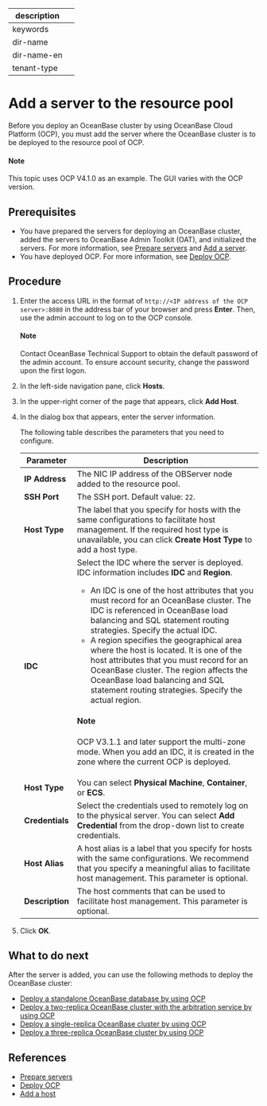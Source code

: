 |description||
|---|---|
|keywords||
|dir-name||
|dir-name-en||
|tenant-type||

# Add a server to the resource pool

Before you deploy an OceanBase cluster by using OceanBase Cloud Platform (OCP), you must add the server where the OceanBase cluster is to be deployed to the resource pool of OCP.

  <main id="notice" type='explain'>
    <h4>Note</h4>
    <p>This topic uses OCP V4.1.0 as an example. The GUI varies with the OCP version. </p>
  </main>

## Prerequisites

* You have prepared the servers for deploying an OceanBase cluster, added the servers to OceanBase Admin Toolkit (OAT), and initialized the servers. For more information, see [Prepare servers](../../200.preparations-before-deploy/100.prepare-servers.md) and [Add a server](../100.configuring-the-deploy-environment-through-oat/100.add-server.md).
* You have deployed OCP. For more information, see [Deploy OCP](../200.deploy-ocp-use-oat/400.deploy-ocp.md).

## Procedure

1. Enter the access URL in the format of `http://<IP address of the OCP server>:8080` in the address bar of your browser and press **Enter**. 
   Then, use the admin account to log on to the OCP console.

   <main id="notice" type='explain'>
     <h4>Note</h4>
     <p>Contact OceanBase Technical Support to obtain the default password of the admin account. To ensure account security, change the password upon the first logon. </p>
   </main>

2. In the left-side navigation pane, click **Hosts**.

3. In the upper-right corner of the page that appears, click **Add Host**.

4. In the dialog box that appears, enter the server information.

   The following table describes the parameters that you need to configure.

   | **Parameter** | **Description** |
   |------------|----------------------|
   | **IP Address** | The NIC IP address of the OBServer node added to the resource pool.  |
   | **SSH Port** | The SSH port. Default value: `22`.  |
   | **Host Type** | The label that you specify for hosts with the same configurations to facilitate host management. If the required host type is unavailable, you can click **Create Host Type** to add a host type.  |
   | **IDC** | Select the IDC where the server is deployed. IDC information includes **IDC** and **Region**. <ul><li>An IDC is one of the host attributes that you must record for an OceanBase cluster. The IDC is referenced in OceanBase load balancing and SQL statement routing strategies. Specify the actual IDC. </li><li>A region specifies the geographical area where the host is located. It is one of the host attributes that you must record for an OceanBase cluster. The region affects the OceanBase load balancing and SQL statement routing strategies. Specify the actual region. </li></ul><main id="notice" type='explain'><h4>Note</h4><p>OCP V3.1.1 and later support the multi-zone mode. When you add an IDC, it is created in the zone where the current OCP is deployed. </p></main> |
   | **Host Type** | You can select **Physical Machine**, **Container**, or **ECS**.  |
   | **Credentials** | Select the credentials used to remotely log on to the physical server. You can select **Add Credential** from the drop-down list to create credentials.  |
   | **Host Alias** | A host alias is a label that you specify for hosts with the same configurations. We recommend that you specify a meaningful alias to facilitate host management. This parameter is optional.  |
   | **Description** | The host comments that can be used to facilitate host management. This parameter is optional.  |

   <!-- ![1](https://obbusiness-private.oss-cn-shanghai.aliyuncs.com/doc/img/observer-enterprise/V4.1.0/4.deploy/3.deploy-oceanbase-database-enterprise/4.deploy-ob/1%E6%B7%BB%E5%8A%A0%E4%B8%BB%E6%9C%BA-%E4%B8%AD%E6%96%87.png) -->

5. Click **OK**.

## What to do next

After the server is added, you can use the following methods to deploy the OceanBase cluster:

* [Deploy a standalone OceanBase database by using OCP](../300.deploy-oceanbase-cluster-use-ocp/200.stand-alone-deployment-of-oceanbase-database-use-ocp.md)
* [Deploy a two-replica OceanBase cluster with the arbitration service by using OCP](../300.deploy-oceanbase-cluster-use-ocp/300.deploy-the-quorum-high-availability-service-use-ocp.md)
* [Deploy a single-replica OceanBase cluster by using OCP](../300.deploy-oceanbase-cluster-use-ocp/400.deploy-single-replica-oceanbase-cluster-use-ocp.md)
* [Deploy a three-replica OceanBase cluster by using OCP](../300.deploy-oceanbase-cluster-use-ocp/500.deploy-three-oceanbase-replica-clusters-use-ocp.md)

## References

* [Prepare servers](../../200.preparations-before-deploy/100.prepare-servers.md)
* [Deploy OCP](../200.deploy-ocp-use-oat/400.deploy-ocp.md)
* [Add a host](https://en.oceanbase.com/docs/enterprise-oceanbase-ocp-en-10000000000838723)